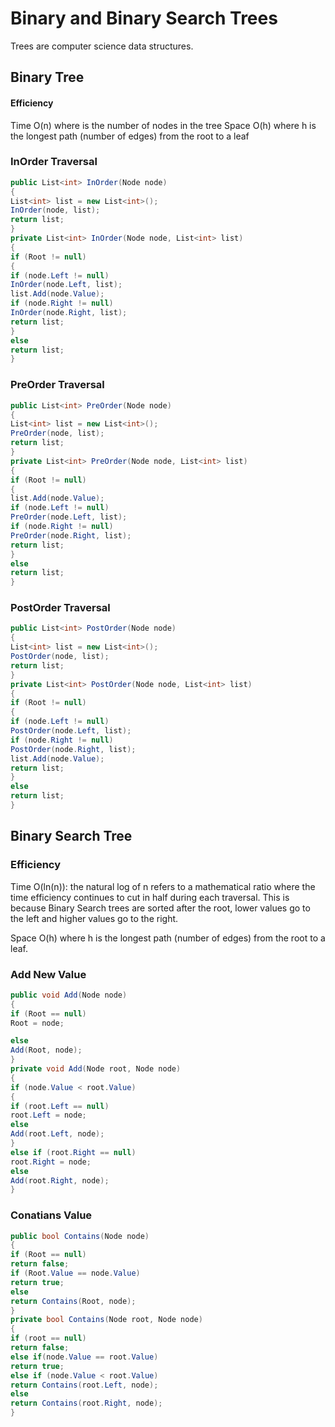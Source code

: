 # Binary and Binary Search Trees
Trees are computer science data structures. 

## Binary Tree

#### Efficiency

Time O(n) where is the number of nodes in the tree
Space O(h) where h is the longest path (number of edges) from the root to a leaf

### InOrder Traversal
```c#
public List<int> InOrder(Node node)
{
List<int> list = new List<int>();
InOrder(node, list);
return list;
}
private List<int> InOrder(Node node, List<int> list)
{
if (Root != null)
{
if (node.Left != null)
InOrder(node.Left, list);
list.Add(node.Value);
if (node.Right != null)
InOrder(node.Right, list);
return list;
}
else
return list;
}
```

### PreOrder Traversal
```c#
public List<int> PreOrder(Node node)
{
List<int> list = new List<int>();
PreOrder(node, list);
return list;
}
private List<int> PreOrder(Node node, List<int> list)
{
if (Root != null)
{
list.Add(node.Value);
if (node.Left != null)
PreOrder(node.Left, list);
if (node.Right != null)
PreOrder(node.Right, list);
return list;
}
else
return list;
}
```

### PostOrder Traversal
```c#
public List<int> PostOrder(Node node)
{
List<int> list = new List<int>();
PostOrder(node, list);
return list;
}
private List<int> PostOrder(Node node, List<int> list)
{
if (Root != null)
{
if (node.Left != null)
PostOrder(node.Left, list);
if (node.Right != null)
PostOrder(node.Right, list);
list.Add(node.Value);
return list;
}
else
return list;
}
```

## Binary Search Tree

### Efficiency
Time O(ln(n)): the natural log of n refers to a mathematical ratio where the time efficiency continues to cut in half during each traversal. This is because Binary Search trees are sorted after the root, lower values go to the left and higher values go to the right.

Space O(h) where h is the longest path (number of edges) from the root to a leaf.

### Add New Value
```c#
public void Add(Node node)
{
if (Root == null)
Root = node;

else
Add(Root, node); 
}
private void Add(Node root, Node node)
{
if (node.Value < root.Value)
{
if (root.Left == null)
root.Left = node;
else
Add(root.Left, node);
}            
else if (root.Right == null)
root.Right = node;
else
Add(root.Right, node);
}
```

### Conatians Value
```c#
public bool Contains(Node node)
{
if (Root == null)
return false;
if (Root.Value == node.Value)
return true;
else
return Contains(Root, node);
}
private bool Contains(Node root, Node node)
{
if (root == null)
return false;
else if(node.Value == root.Value)
return true;
else if (node.Value < root.Value)
return Contains(root.Left, node);
else
return Contains(root.Right, node);
}
```
